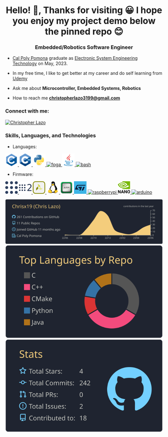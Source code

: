 <h1 align="center">Hello! 👋, Thanks for visiting 😀 I hope you enjoy my project demo below the pinned repo 😊</h1>
<h3 align="center">Embedded/Robotics Software Engineer</h3>

- [Cal Poly Pomona](https://www.cpp.edu/) graduate as [Electronic System Engineering Technology](https://www.cpp.edu/engineering/et/eset/index.shtml) on May, 2023.

- In my free time, I like to get better at my career and do self learning from [Udemy](https://www.udemy.com/)

- Ask me about **Microcontroller, Embedded Systems, Robotics**

- How to reach me **christopherlazo3199@gmail.com**

<h3 align="left">Connect with me:</h3>
<p align="left">
<a href="https://www.linkedin.com/in/christopherlazo/" target="blank"><img align="center" src="https://cdn.jsdelivr.net/gh/devicons/devicon/icons/linkedin/linkedin-original.svg" alt="Christopher Lazo" height="30" width="40" /></a>
</p>

<h3 align="left">Skills, Languages, and Technologies</h3>
<p align="left">

- Languages:

<a href="https://www.cprogramming.com/" target="_blank" rel="noreferrer"> <img src="https://raw.githubusercontent.com/devicons/devicon/master/icons/c/c-original.svg" alt="c" width="40" height="40"/> </a>
<a href="https://www.w3schools.com/cpp/" target="_blank" rel="noreferrer"> <img src="https://raw.githubusercontent.com/devicons/devicon/master/icons/cplusplus/cplusplus-original.svg" alt="cplusplus" width="40" height="40"/> </a>
<a href="https://www.python.org" target="_blank" rel="noreferrer"> <img src="https://raw.githubusercontent.com/devicons/devicon/master/icons/python/python-original.svg" alt="python" width="40" height="40"/> </a>
<a href="https://www.xilinx.com/products/silicon-devices/fpga.html"> <img src="fpga.png" alt="fpga" width="40" height="40" /> </a>
<a href="https://www.java.com" target="_blank" rel="noreferrer"> <img src="https://raw.githubusercontent.com/devicons/devicon/master/icons/java/java-original.svg" alt="java" width="40" height="40"/> </a>
<a href="https://en.wikipedia.org/wiki/Bash_(Unix_shell)" target="_blank" rel="noreferrer"> <img src="https://cdn.jsdelivr.net/gh/devicons/devicon/icons/bash/bash-original.svg" alt="bash" width="40" height="40" /> </a>

- Firmware:

<a href="https://www.ros.org/" target="_blank" rel="noreferrer"> <img src="ros.png" alt="ros" width="40" height="40"/> </a>
<a href="https://docs.ros.org/en/foxy/Releases/Release-Eloquent-Elusor.html" target="_blank" rel="noreferrer"> <img src="ros2.png" alt="ros2" width="40" height="40"/> </a>
<a href="https://www.xilinx.com/products/design-tools/vivado.html" target="_blank" rel="noreferrer"> <img src="vivado.png" alt="vivado" width="40" height="40"/> </a>
<a href="https://www.linux.org/" target="_blank" rel="noreferrer"> <img src="https://raw.githubusercontent.com/devicons/devicon/master/icons/linux/linux-original.svg" alt="linux" width="40" height="40"/> </a>
<a href="https://www.arm.com/architecture" target="_blank" rel="noreferrer"> <img src="arm.png" alt="arm" width="40" height="40"/> </a>
<a href="https://www.st.com/en/microcontrollers-microprocessors/stm32-32-bit-arm-cortex-mcus.html" target="_blank" rel="noreferrer"> <img src="stm32.png" alt="stm32" width="40" height="40"/> </a>
<a href="https://www.raspberrypi.com/" target="_blank" rel="noreferrer"> <img src="https://cdn.jsdelivr.net/gh/devicons/devicon/icons/raspberrypi/raspberrypi-original.svg" alt="raspberrypi" width="40" height="40"/> </a>
<a href="https://developer.nvidia.com/embedded/jetson-nano-developer-kit" target="_blank" rel="noreferrer"> <img src="jetson.png" alt="jetson" width="40" height="40"/> </a>
<a href="https://www.arduino.cc/" target="_blank" rel="noreferrer"> <img src="https://cdn.worldvectorlogo.com/logos/arduino-1.svg" alt="arduino" width="40" height="40"/> </a>

![](https://raw.githubusercontent.com/Chrisx19/Chrisx19/master/profile-summary-card-output/ayu_mirage/0-profile-details.svg)
![](https://raw.githubusercontent.com/Chrisx19/Chrisx19/master/profile-summary-card-output/ayu_mirage/1-repos-per-language.svg) ![](https://raw.githubusercontent.com/Chrisx19/Chrisx19/master/profile-summary-card-output/ayu_mirage/3-stats.svg)




